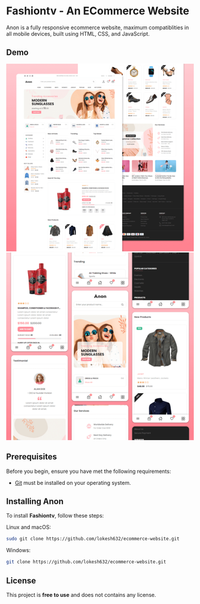 # Fashiontv - An ECommerce Website


Anon is a fully responsive ecommerce website, maximum compatiblities in all mobile devices, built using HTML, CSS, and JavaScript.

## Demo

![Fashiontv Desktop Demo](./website-demo-image/desktop.png "Desktop Demo")
![Fashiontv Mobile Demo](./website-demo-image/mobile.png "Mobile Demo")

## Prerequisites

Before you begin, ensure you have met the following requirements:

* [Git](https://git-scm.com/downloads "Download Git") must be installed on your operating system.

## Installing Anon

To install **Fashiontv**, follow these steps:

Linux and macOS:

```bash
sudo git clone https://github.com/lokesh632/ecommerce-website.git
```

Windows:

```bash
git clone https://github.com/lokesh632/ecommerce-website.git
```

## License

This project is **free to use** and does not contains any license.
